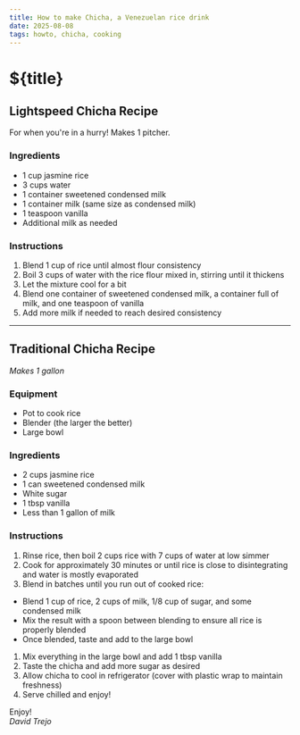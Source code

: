 ```yaml
---
title: How to make Chicha, a Venezuelan rice drink
date: 2025-08-08
tags: howto, chicha, cooking
---
```


# ${title}

## Lightspeed Chicha Recipe

For when you're in a hurry! Makes 1 pitcher.

### Ingredients

- 1 cup jasmine rice
- 3 cups water
- 1 container sweetened condensed milk
- 1 container milk (same size as condensed milk)
- 1 teaspoon vanilla
- Additional milk as needed

### Instructions

1. Blend 1 cup of rice until almost flour consistency
1. Boil 3 cups of water with the rice flour mixed in, stirring until it thickens
1. Let the mixture cool for a bit
1. Blend one container of sweetened condensed milk, a container full of milk, and one teaspoon of vanilla
1. Add more milk if needed to reach desired consistency

---

## Traditional Chicha Recipe

*Makes 1 gallon*

### Equipment

- Pot to cook rice
- Blender (the larger the better)
- Large bowl

### Ingredients

- 2 cups jasmine rice
- 1 can sweetened condensed milk
- White sugar
- 1 tbsp vanilla
- Less than 1 gallon of milk

### Instructions

1. Rinse rice, then boil 2 cups rice with 7 cups of water at low simmer
1. Cook for approximately 30 minutes or until rice is close to disintegrating and water is mostly evaporated
1. Blend in batches until you run out of cooked rice:
- Blend 1 cup of rice, 2 cups of milk, 1/8 cup of sugar, and some condensed milk
- Mix the result with a spoon between blending to ensure all rice is properly blended
- Once blended, taste and add to the large bowl
1. Mix everything in the large bowl and add 1 tbsp vanilla
1. Taste the chicha and add more sugar as desired
1. Allow chicha to cool in refrigerator (cover with plastic wrap to maintain freshness)
1. Serve chilled and enjoy!

Enjoy!<br>
_David Trejo_  
